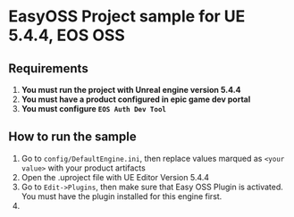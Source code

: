 # EasyOSS Project sample for UE 5.4.4, EOS OSS

## Requirements

1. **You must run the project with Unreal engine version 5.4.4** 
2. **You must have a product configured in epic game dev portal**
3. **You must configure `EOS Auth Dev Tool`**

## How to run the sample

1. Go to `config/DefaultEngine.ini`, then replace values marqued as `<your value>` with your product artifacts
2. Open the .uproject file with UE Editor Version 5.4.4
3. Go to `Edit->Plugins`, then make sure that Easy OSS Plugin is activated. You must have the plugin installed for this engine first.
4. 
